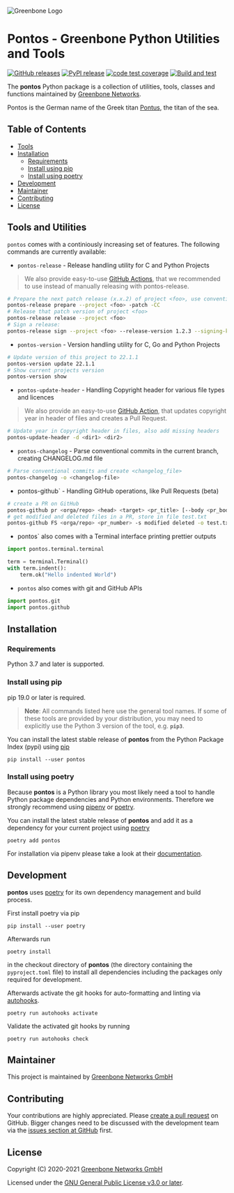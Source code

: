 ![Greenbone Logo](https://www.greenbone.net/wp-content/uploads/gb_logo_resilience_horizontal.png)

# Pontos - Greenbone Python Utilities and Tools <!-- omit in toc -->

[![GitHub releases](https://img.shields.io/github/release/greenbone/pontos.svg)](https://github.com/greenbone/pontos/releases)
[![PyPI release](https://img.shields.io/pypi/v/pontos.svg)](https://pypi.org/project/pontos/)
[![code test coverage](https://codecov.io/gh/greenbone/pontos/branch/master/graph/badge.svg)](https://codecov.io/gh/greenbone/pontos)
[![Build and test](https://github.com/greenbone/pontos/actions/workflows/ci-python.yml/badge.svg)](https://github.com/greenbone/pontos/actions/workflows/ci-python.yml)

The **pontos** Python package is a collection of utilities, tools, classes and
functions maintained by [Greenbone Networks].

Pontos is the German name of the Greek titan [Pontus](https://en.wikipedia.org/wiki/Pontus_(mythology)),
the titan of the sea.

## Table of Contents <!-- omit in toc -->

- [Tools](#tools-and-utilities)
- [Installation](#installation)
  - [Requirements](#requirements)
  - [Install using pip](#install-using-pip)
  - [Install using poetry](#install-using-poetry)
- [Development](#development)
- [Maintainer](#maintainer)
- [Contributing](#contributing)
- [License](#license)

## Tools and Utilities

`pontos` comes with a continiously increasing set of features.
The following commands are currently available:

* `pontos-release` - Release handling utility for C and Python Projects
>We also provide easy-to-use [GitHub Actions](https://github.com/greenbone/actions/#usage), that we recommended to use instead of manually releasing with pontos-release.
```bash
# Prepare the next patch release (x.x.2) of project <foo>, use conventional commits for release notes
pontos-release prepare --project <foo> -patch -CC
# Release that patch version of project <foo>
pontos-release release --project <foo>
# Sign a release:
pontos-release sign --project <foo> --release-version 1.2.3 --signing-key 1234567890ABCDEFEDCBA0987654321 [--passphrase <for_that_key>]
```
* `pontos-version` - Version handling utility for C, Go and Python Projects
```bash
# Update version of this project to 22.1.1
pontos-version update 22.1.1
# Show current projects version
pontos-version show
```
* `pontos-update-header` - Handling Copyright header for various file types and licences
>We also provide an easy-to-use [GitHub Action](https://github.com/greenbone/actions/#usage), that updates copyright year in header of files and creates a Pull Request.
```bash
# Update year in Copyright header in files, also add missing headers
pontos-update-header -d <dir1> <dir2>
```
* `pontos-changelog` - Parse conventional commits in the current branch, creating CHANGELOG.md file
```bash
# Parse conventional commits and create <changelog_file>
pontos-changelog -o <changelog-file>
```
* pontos-github` - Handling GitHub operations, like Pull Requests (beta)
```bash
# create a PR on GitHub
pontos-github pr <orga/repo> <head> <target> <pr_title> [--body <pr_body>]
# get modified and deleted files in a PR, store in file test.txt
pontos-github FS <orga/repo> <pr_number> -s modified deleted -o test.txt
```

* pontos` also comes with a Terminal interface printing prettier outputs
```python
import pontos.terminal.terminal

term = terminal.Terminal()
with term.indent():
    term.ok("Hello indented World")
```
* `pontos` also comes with git and GitHub APIs
```python
import pontos.git
import pontos.github
```

## Installation

### Requirements

Python 3.7 and later is supported.

### Install using pip

pip 19.0 or later is required.

> **Note**: All commands listed here use the general tool names. If some of
> these tools are provided by your distribution, you may need to explicitly use
> the Python 3 version of the tool, e.g. **`pip3`**.

You can install the latest stable release of **pontos** from the Python
Package Index (pypi) using [pip]

    pip install --user pontos

### Install using poetry

Because **pontos** is a Python library you most likely need a tool to
handle Python package dependencies and Python environments. Therefore we
strongly recommend using [pipenv] or [poetry].

You can install the latest stable release of **pontos** and add it as
a dependency for your current project using [poetry]

    poetry add pontos

For installation via pipenv please take a look at their [documentation][pipenv].

## Development

**pontos** uses [poetry] for its own dependency management and build
process.

First install poetry via pip

    pip install --user poetry

Afterwards run

    poetry install

in the checkout directory of **pontos** (the directory containing the
`pyproject.toml` file) to install all dependencies including the packages only
required for development.

Afterwards activate the git hooks for auto-formatting and linting via
[autohooks].

    poetry run autohooks activate

Validate the activated git hooks by running

    poetry run autohooks check

## Maintainer

This project is maintained by [Greenbone Networks GmbH][Greenbone Networks]

## Contributing

Your contributions are highly appreciated. Please
[create a pull request](https://github.com/greenbone/pontos/pulls)
on GitHub. Bigger changes need to be discussed with the development team via the
[issues section at GitHub](https://github.com/greenbone/pontos/issues)
first.

## License

Copyright (C) 2020-2021 [Greenbone Networks GmbH][Greenbone Networks]

Licensed under the [GNU General Public License v3.0 or later](LICENSE).

[Greenbone Networks]: https://www.greenbone.net/
[poetry]: https://python-poetry.org/
[pip]: https://pip.pypa.io/
[pipenv]: https://pipenv.pypa.io/
[autohooks]: https://github.com/greenbone/autohooks

